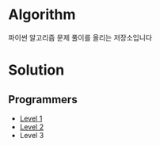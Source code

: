 # Algorithm
파이썬 알고리즘 문제 풀이를 올리는 저장소입니다

# Solution

## Programmers
- [Level 1](https://github.com/jaeeun49/Algorithm/tree/main/programmers/Level%201)
- [Level 2](https://github.com/jaeeun49/Algorithm/tree/main/programmers/Level%202)
- Level 3 
